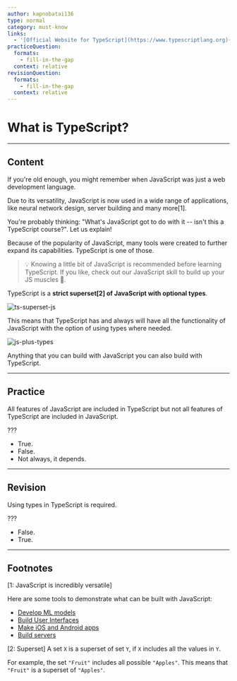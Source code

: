 ```yaml
---
author: kapnobatai136
type: normal
category: must-know
links:
  - '[Official Website for TypeScript](https://www.typescriptlang.org){website}'
practiceQuestion:
  formats:
    - fill-in-the-gap
  context: relative
revisionQuestion:
  formats:
    - fill-in-the-gap
  context: relative
---
```


# What is TypeScript?


---

## Content

If you're old enough, you might remember when JavaScript was just a web development language. 

Due to its versatility, JavaScript is now used in a wide range of applications, like neural network design, server building and many more[1].

You're probably thinking: "What's JavaScript got to do with it -- isn't this a TypeScript course?". Let us explain!

Because of the popularity of JavaScript, many tools were created to further expand its capabilities. TypeScript is one of those.

> 💡 Knowing a little bit of JavaScript is recommended before learning TypeScript. If you like, check out our JavaScript skill to build up your JS muscles 💪.

TypeScript is a **strict superset[2] of JavaScript with optional types**.

![ts-superset-js](https://img.enkipro.com/8e19f0116e9f2c74df35c746c253d90e.png)

This means that TypeScript has and always will have all the functionality of JavaScript with the option of using types where needed.

![js-plus-types](https://img.enkipro.com/b26f3ae2980609f1e6eb5cb3eccfa820.png)

Anything that you can build with JavaScript you can also build with TypeScript.


---

## Practice

All features of JavaScript are included in TypeScript but not all features of TypeScript are included in JavaScript.

???

- True.
- False.
- Not always, it depends.


---

## Revision

Using types in TypeScript is required.

???

- False.
- True.


---

## Footnotes

[1: JavaScript is incredibly versatile]

Here are some tools to demonstrate what can be built with JavaScript:

- [Develop ML models](https://www.tensorflow.org/js)
- [Build User Interfaces](https://reactjs.org/)
- [Make iOS and Android apps](https://reactnative.dev)
- [Build servers](https://nodejs.dev)

[2: Superset]
A set `X` is a superset of set `Y`, if `X` includes all the values in `Y`.

For example, the set `"Fruit"` includes all possible `"Apples"`. This means that `"Fruit"` is a superset of `"Apples"`.
